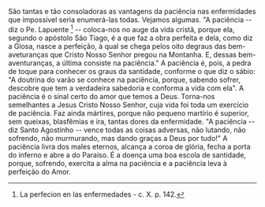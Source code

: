 São tantas e tão consoladoras as vantagens da paciência nas enfermidades que impossível seria enumerá-las todas. Vejamos algumas. "A paciência -- diz o Pe. Lapuente [^1] -- coloca-nos no auge da vida cristã, porque ela, segundo o apóstolo São Tiago, é a que faz a obra perfeita e dela, como diz a Glosa, nasce a perfeição, à qual se chega pelos oito degraus das bem-aveturanças que Cristo Nosso Senhor pregou na Montanha. E, dessas bem-aventuranças, a última consiste na paciência." A paciência é, pois, a pedra de toque para conhecer os graus da santidade, conforme o que diz o sábio: "A doutrina do varão se conhece na paciência, porque, sabendo sofrer, descobre que tem a verdadeira sabedoria e conforma a vida com ela". A paciência é o sinal certo do amor que temos a Deus. Torna-nos semelhantes a Jesus Cristo Nosso Senhor, cuja vida foi toda um exercício de paciência. Faz ainda mártires, porque não pequeno martírio é superior, sem queixas, blasfêmias e ira, tantas dores da enfermidade. "A paciência -- diz Santo Agostinho -- vence todas as coisas adversas, não lutando, não sofrendo, não murmurando, mas dando graças a Deus por tudo!" A paciência livra dos males eternos, alcança a coroa de glória, fecha a porta do inferno e abre a do Paraíso. É a doença uma boa escola de santidade, porque, sofrendo, exercita a alma na paciência e a paciência leva à perfeição do Amor.

[^1]: La perfecion en las enfermedades - c. X. p. 142.